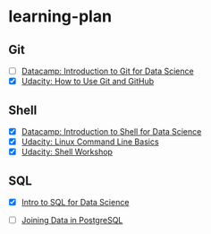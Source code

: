 # learning-plan

## Git
- [ ] [Datacamp: Introduction to Git for Data Science](https://www.datacamp.com/courses/introduction-to-git-for-data-science)
- [X] [Udacity: How to Use Git and GitHub](https://www.udacity.com/course/how-to-use-git-and-github--ud775)

## Shell
- [X] [Datacamp: Introduction to Shell for Data Science](https://www.datacamp.com/courses/introduction-to-shell-for-data-science)
- [X] [Udacity: Linux Command Line Basics](https://www.udacity.com/course/linux-command-line-basics--ud595)
- [X] [Udacity: Shell Workshop](https://www.udacity.com/course/shell-workshop--ud206)

## SQL
- [X] [Intro to SQL for Data Science](https://www.datacamp.com/courses/intro-to-sql-for-data-science)
- [ ] [Joining Data in PostgreSQL](https://www.datacamp.com/courses/joining-data-in-postgresql)


